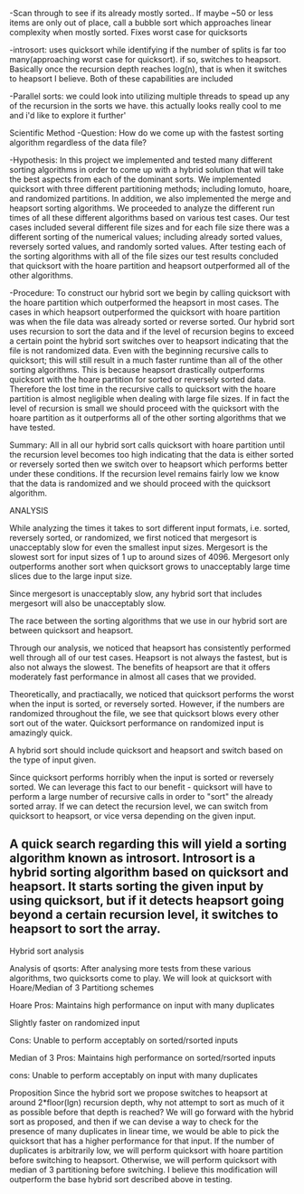 -Scan through to see if its already mostly sorted.. If maybe ~50 or less items are only out of
  place, call a bubble sort which approaches linear complexity when mostly sorted. Fixes worst 
  case for quicksorts
  
-introsort: uses quicksort while identifying if the number of splits is far too many(approaching
  worst case for quicksort). if so, switches to heapsort. Basically once the recursion depth reaches
  log(n), that is when it switches to heapsort I believe. Both of these capabilities are included
  
-Parallel sorts: we could look into utilizing multiple threads to spead up any of the recursion
  in the sorts we have. this actually looks really cool to me and i'd like to explore it further'

  Scientific Method
-Question: How do we come up with the fastest sorting algorithm regardless 
of the data file?

-Hypothesis: In this project we implemented and tested many different 
sorting algorithms in order to come up with a hybrid solution that will 
take the best aspects from each of the dominant sorts. We implemented 
quicksort with three different partitioning methods; including lomuto, 
hoare, and randomized partitions. In addition, we also implemented the 
merge and heapsort sorting algorithms. We proceeded to analyze the 
different run times of all these different algorithms based on various 
test cases. Our test cases included several different file sizes and for 
each file size there was a different sorting of the numerical values; 
including already sorted values, reversely sorted values, and randomly 
sorted values. After testing each of the sorting algorithms with all of 
the file sizes our test results concluded that quicksort with the hoare 
partition and heapsort outperformed all of the other algorithms.

-Procedure: To construct our hybrid sort we begin by calling quicksort with
the hoare partition which outperformed the heapsort in most cases. The cases
in which heapsort outperformed the quicksort with hoare partition was when 
the file data was already sorted or reverse sorted. Our hybrid sort uses 
recursion to sort the data and if the level of recursion begins to exceed 
a certain point the hybrid sort switches over to heapsort indicating that 
the file is not randomized data. Even with the beginning recursive calls to
quicksort; this will still result in a much faster runtime than all of the 
other sorting algorithms. This is because heapsort drastically outperforms 
quicksort with the hoare partition for sorted or reversely sorted data. 
Therefore the lost time in the recursive calls to quicksort with the hoare 
partition is almost negligible when dealing with large file sizes. If in 
fact the level of recursion is small we should proceed with the quicksort 
with the hoare partition as it outperforms all of the other sorting 
algorithms that we have tested.

Summary: All in all our hybrid sort calls quicksort with hoare partition 
until the recursion level becomes too high indicating that the data is 
either sorted or reversely sorted then we switch over to heapsort which 
performs better under these conditions. If the recursion level remains 
fairly low we know that the data is randomized and we should proceed with 
the quicksort algorithm.

ANALYSIS

While analyzing the times it takes to sort different input formats, 
i.e. sorted, reversely sorted, or randomized, we first noticed that 
mergesort is unacceptably slow for even the smallest input sizes. 
Mergesort is the slowest sort for input sizes of 1 up to around sizes of
4096. Mergesort only outperforms another sort when quicksort grows to 
unacceptably large time slices due to the large input size. 

Since mergesort is unacceptably slow, any hybrid sort that includes
mergesort will also be unacceptably slow.

The race between the sorting algorithms that we use in our hybrid sort
are between quicksort and heapsort. 

Through our analysis, we noticed that heapsort has consistently performed 
well through all of our test cases. Heapsort is not always the fastest,
but is also not always the slowest. The benefits of heapsort are that it
offers moderately fast performance in almost all cases that we provided.

Theoretically, and practiacally, we noticed that quicksort performs the 
worst when the input is sorted, or reversely sorted. However, if the
numbers are randomized throughout the file, we see that quicksort blows
every other sort out of the water. Quicksort performance on randomized
input is amazingly quick.

A hybrid sort should include quicksort and heapsort and switch based on 
the type of input given. 

Since quicksort performs horribly when the input is sorted or reversely
sorted. We can leverage this fact to our benefit - quicksort will have to
perform a large number of recursive calls in order to "sort" the already
sorted array. If we can detect the recursion level, we can switch from 
quicksort to heapsort, or vice versa depending on the given input.

A quick search regarding this will yield a sorting algorithm known as 
introsort. Introsort is a hybrid sorting algorithm based on quicksort
and heapsort. It starts sorting the given input by using quicksort, but
if it detects heapsort going beyond a certain recursion level, it switches
to heapsort to sort the array.
----

Hybrid sort analysis

Analysis of qsorts: After analysing more tests from these various algorithms,
two quicksorts come to play. We will look at quicksort with Hoare/Median of 3
Partitiong schemes

Hoare 
Pros: Maintains high performance on input with many duplicates

Slightly faster on randomized input

Cons: Unable to perform acceptably on sorted/rsorted inputs

Median of 3
Pros: Maintains high performance on sorted/rsorted inputs

cons: Unable to perform acceptably on input with many duplicates

Proposition
Since the hybrid sort we propose switches to heapsort at around 2*floor(lgn)
recursion depth, why not attempt to sort as much of it as possible before 
that depth is reached? We will go forward with the hybrid sort as proposed,
and then if we can devise a way to check for the presence of many duplicates 
in linear time, we would be able to pick the quicksort that has a higher
performance for that input. If the number of duplicates is arbitrarily low,
we will perform quicksort with hoare partition before switching to heapsort.
Otherwise, we will perform quicksort with median of 3 partitioning before
switching. I believe this modification will outperform the base hybrid sort
described above in testing.

